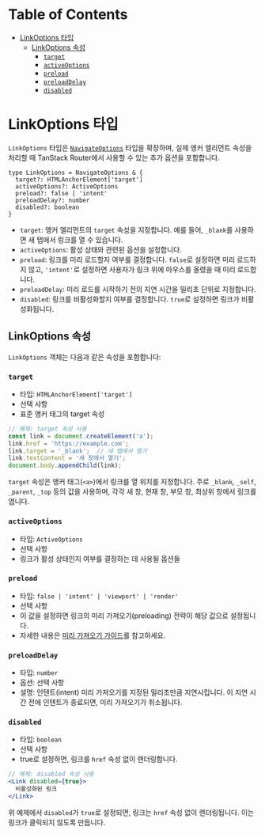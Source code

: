 # Table of Contents

- [LinkOptions 타입](#linkoptions-타입)
  - [LinkOptions 속성](#linkoptions-속성)
    - [`target`](#target)
    - [`activeOptions`](#activeoptions)
    - [`preload`](#preload)
    - [`preloadDelay`](#preloaddelay)
    - [`disabled`](#disabled)

# LinkOptions 타입

`LinkOptions` 타입은 [`NavigateOptions`](./NavigateOptionsType.md) 타입을 확장하며, 실제 앵커 엘리먼트 속성을 처리할 때 TanStack Router에서 사용할 수 있는 추가 옵션을 포함합니다.

```tsx
type LinkOptions = NavigateOptions & {
  target?: HTMLAnchorElement['target']
  activeOptions?: ActiveOptions
  preload?: false | 'intent'
  preloadDelay?: number
  disabled?: boolean
}
```

- `target`: 앵커 엘리먼트의 `target` 속성을 지정합니다. 예를 들어, `_blank`를 사용하면 새 탭에서 링크를 열 수 있습니다.
- `activeOptions`: 활성 상태와 관련된 옵션을 설정합니다.
- `preload`: 링크를 미리 로드할지 여부를 결정합니다. `false`로 설정하면 미리 로드하지 않고, `'intent'`로 설정하면 사용자가 링크 위에 마우스를 올렸을 때 미리 로드합니다.
- `preloadDelay`: 미리 로드를 시작하기 전의 지연 시간을 밀리초 단위로 지정합니다.
- `disabled`: 링크를 비활성화할지 여부를 결정합니다. `true`로 설정하면 링크가 비활성화됩니다.


## LinkOptions 속성

`LinkOptions` 객체는 다음과 같은 속성을 포함합니다:


### `target`

- 타입: `HTMLAnchorElement['target']`
- 선택 사항
- 표준 앵커 태그의 target 속성

```typescript
// 예제: target 속성 사용
const link = document.createElement('a');
link.href = 'https://example.com';
link.target = '_blank';  // 새 탭에서 열기
link.textContent = '새 창에서 열기';
document.body.appendChild(link);
```

`target` 속성은 앵커 태그(`<a>`)에서 링크를 열 위치를 지정합니다. 주로 `_blank`, `_self`, `_parent`, `_top` 등의 값을 사용하며, 각각 새 창, 현재 창, 부모 창, 최상위 창에서 링크를 엽니다.


### `activeOptions`

- 타입: `ActiveOptions`
- 선택 사항
- 링크가 활성 상태인지 여부를 결정하는 데 사용될 옵션들


### `preload`

- 타입: `false | 'intent' | 'viewport' | 'render'`
- 선택 사항
- 이 값을 설정하면 링크의 미리 가져오기(preloading) 전략이 해당 값으로 설정됩니다.
- 자세한 내용은 [미리 가져오기 가이드](../../guide/preloading.md)를 참고하세요.


### `preloadDelay`

- 타입: `number`
- 옵션: 선택 사항
- 설명: 인텐트(intent) 미리 가져오기를 지정된 밀리초만큼 지연시킵니다. 이 지연 시간 전에 인텐트가 종료되면, 미리 가져오기가 취소됩니다.


### `disabled`

- 타입: `boolean`
- 선택 사항
- true로 설정하면, 링크를 `href` 속성 없이 렌더링합니다.

```jsx
// 예제: disabled 속성 사용
<Link disabled={true}>
  비활성화된 링크
</Link>
```

위 예제에서 `disabled`가 `true`로 설정되면, 링크는 `href` 속성 없이 렌더링됩니다. 이는 링크가 클릭되지 않도록 만듭니다.



